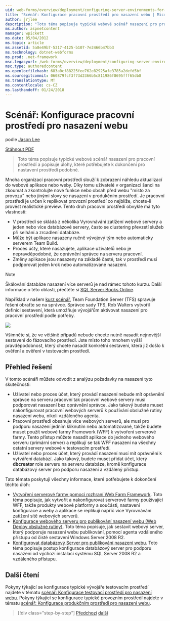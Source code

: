 ```yaml
---
uid: web-forms/overview/deployment/configuring-server-environments-for-web-deployment/scenario-configuring-a-staging-environment-for-web-deployment
title: "Scénář: Konfigurace pracovní prostředí pro nasazení webu | Microsoft Docs"
author: jrjlee
description: "Toto téma popisuje typické webové scénář nasazení pro pracovní prostředí a popisuje úlohy, které potřebujete k dokončení pro nastavení podobné env..."
ms.author: aspnetcontent
manager: wpickett
ms.date: 05/04/2012
ms.topic: article
ms.assetid: 5a8e49b7-5317-4125-b107-7e2466b47bb3
ms.technology: dotnet-webforms
ms.prod: .net-framework
msc.legacyurl: /web-forms/overview/deployment/configuring-server-environments-for-web-deployment/scenario-configuring-a-staging-environment-for-web-deployment
msc.type: authoredcontent
ms.openlocfilehash: 683a0cf88225fee762e82925afe3785a2defd5bf
ms.sourcegitcommit: 060879fcf3f73d2366b5c811986f8695fff65db8
ms.translationtype: MT
ms.contentlocale: cs-CZ
ms.lasthandoff: 01/24/2018
---
```

<a name="scenario-configuring-a-staging-environment-for-web-deployment"></a>Scénář: Konfigurace pracovní prostředí pro nasazení webu
====================
podle [Jason Lee](https://github.com/jrjlee)

[Stáhnout PDF](https://msdnshared.blob.core.windows.net/media/MSDNBlogsFS/prod.evol.blogs.msdn.com/CommunityServer.Blogs.Components.WeblogFiles/00/00/00/63/56/8130.DeployingWebAppsInEnterpriseScenarios.pdf)

> Toto téma popisuje typické webové scénář nasazení pro pracovní prostředí a popisuje úlohy, které potřebujete k dokončení pro nastavení prostředí podobné.


Mnoha organizací pracovní prostředí slouží k zobrazení náhledu aktualizací do webové aplikace nebo weby. Díky tomu uživatelé v organizaci šanci na zkoumat a zkontrolujte nové funkce nebo obsah před webu "místo za provozu" nebo jinými slovy se nasazení v produkčním prostředí. Je pracovní prostředí je určen k replikovat provozní prostředí co nejblíže, chcete-li provést realistické preview. Tento druh pracovní prostředí obvykle má tyto vlastnosti:

- V prostředí se skládá z několika Vyrovnávání zatížení webové servery a jeden nebo více databázové servery, často se clustering převzetí služeb při selhání a zrcadlení databáze.
- Může být aplikace nasazeny ručně vývojový tým nebo automaticky serverem Team Build.
- Proces účty, které nasazujete, aplikace uživatelů nebo je nepravděpodobné, že oprávnění správce na serveru pracovní.
- Změny aplikace jsou nasazeny na základě časté, tak v prostředí musí podporovat jeden krok nebo automatizované nasazení.

> [!NOTE]
> Škálování databáze nasazení více serverů je nad rámec tohoto kurzu. Další informace o této oblasti, přečtěte si [SQL Server Books Online](https://technet.microsoft.com/library/ms130214.aspx).


Například v našem [kurz scénář](../deploying-web-applications-in-enterprise-scenarios/enterprise-web-deployment-scenario-overview.md), Team Foundation Server (TFS) spravuje řešení obraťte se na správce. Správce sady TFS, Rob Walters vytvořil definici sestavení, která umožňuje vývojářům aktivovat nasazení pro pracovní prostředí podle potřeby.

![](scenario-configuring-a-staging-environment-for-web-deployment/_static/image1.png)

Všimněte si, že ve většině případů nebude chcete nutně nasadit nejnovější sestavení do fázovacího prostředí. Jste místo toho mnohem vyšší pravděpodobnost, který chcete nasadit konkrétní sestavení, která již došlo k ověření a ověření v testovacím prostředí.

## <a name="solution-overview"></a>Přehled řešení

V tomto scénáři můžete odvodit z analýzu požadavky na nasazení tyto skutečnosti:

- Uživatel nebo proces účet, který provádí nasazení nebude mít oprávnění správce na serveru pracovní tak pracovní webové servery musí podporovat nasazení bez oprávnění správce. Jako takový budete muset nakonfigurovat pracovní webových serverů k používání obslužné rutiny nasazení webu, nikoli vzdáleného agenta.
- Pracovní prostředí obsahuje více webových serverů, ale musí pro podporu nasazení jedním kliknutím nebo automatizované, takže budete muset použít webové farmy Framework (WFF) k vytvoření serverové farmy. Tento přístup můžete nasadit aplikace do jednoho webového serveru (primární server) a replikují se tak WFF nasazení na všechny ostatní servery webové v testovacím prostředí.
- Uživatel nebo proces účet, který provádí nasazení musí mít oprávnění k vytváření databází. Jako takový, budete muset přidat účet, který **dbcreator** role serveru na serveru databáze, kromě konfigurace databázový server pro podporu nasazení a vzdálený přístup.

Tato témata poskytují všechny informace, které potřebujete k dokončení těchto úloh:

- [Vytvoření serverové farmy pomocí rozhraní Web Farm Framework](creating-a-server-farm-with-the-web-farm-framework.md). Toto téma popisuje, jak vytvořit a nakonfigurovat serverové farmy používající WFF, takže produkty webové platformy a součásti, nastavení konfigurace a weby a aplikace se replikují napříč více Vyrovnávání zatížení sítě webových serverů.
- [Konfigurace webového serveru pro publikování nasazení webu (Web Deploy obslužné rutiny)](configuring-a-web-server-for-web-deploy-publishing-web-deploy-handler.md). Toto téma popisuje, jak sestavit webový server, který podporuje nasazení webu publikování, pomocí agenta vzdáleného přístupu od čisté sestavení Windows Server 2008 R2.
- [Konfigurovat databázový Server pro publikování nasazení webu](configuring-a-database-server-for-web-deploy-publishing.md). Toto téma popisuje postup konfigurace databázový server pro podporu nasazení od výchozí instalaci systému SQL Server 2008 R2 a vzdáleného přístupu.

## <a name="further-reading"></a>Další čtení

Pokyny týkající se konfigurace typické vývojáře testovacím prostředí najdete v tématu [scénář: Konfigurace testovací prostředí pro nasazení webu](scenario-configuring-a-test-environment-for-web-deployment.md). Pokyny týkající se konfigurace typické provozním prostředí najdete v tématu [scénář: Konfigurace produkčním prostředí pro nasazení webu](scenario-configuring-a-production-environment-for-web-deployment.md).

>[!div class="step-by-step"]
[Předchozí](scenario-configuring-a-test-environment-for-web-deployment.md)
[další](scenario-configuring-a-production-environment-for-web-deployment.md)

